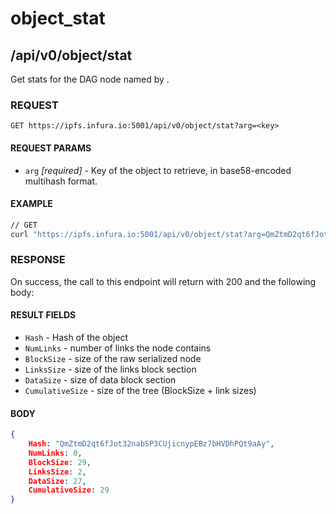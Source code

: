 # object_stat

## /api/v0/object/stat

Get stats for the DAG node named by .

### REQUEST

`GET https://ipfs.infura.io:5001/api/v0/object/stat?arg=<key>`

#### REQUEST PARAMS
- `arg` _[required]_ - Key of the object to retrieve, in base58-encoded multihash format. 

#### EXAMPLE
```bash
// GET
curl "https://ipfs.infura.io:5001/api/v0/object/stat?arg=QmZtmD2qt6fJot32nabSP3CUjicnypEBz7bHVDhPQt9aAy"
```

### RESPONSE

On success, the call to this endpoint will return with 200 and the following body:

#### RESULT FIELDS
- `Hash` - Hash of the object
- `NumLinks` - number of links the node contains
- `BlockSize` - size of the raw serialized node
- `LinksSize` - size of the links block section
- `DataSize` - size of data block section
- `CumulativeSize` - size of the tree (BlockSize + link sizes)

#### BODY
```json
{
    Hash: "QmZtmD2qt6fJot32nabSP3CUjicnypEBz7bHVDhPQt9aAy",
    NumLinks: 0,
    BlockSize: 29,
    LinksSize: 2,
    DataSize: 27,
    CumulativeSize: 29
}
```